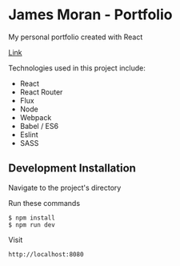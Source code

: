 # James Moran - Portfolio

My personal portfolio created with React

[Link](https://james2406.github.io/Portfolio/src/)

Technologies used in this project include:
* React
* React Router
* Flux
* Node
* Webpack
* Babel / ES6
* Eslint
* SASS


## Development Installation

Navigate to the project's directory

Run these commands

```
$ npm install
$ npm run dev
```

Visit

```
http://localhost:8080
```

